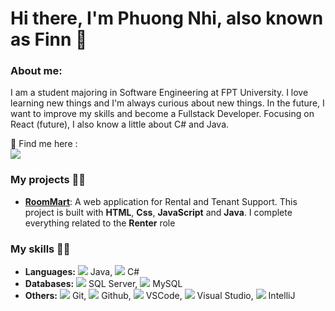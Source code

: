 # Hi there, I'm Phuong Nhi, also known as Finn 👋

### About me:
I am a student majoring in Software Engineering at FPT University. I love learning new things and I'm always curious about new things. In the future, I want to improve my skills and become a Fullstack Developer. Focusing on React (future), I also know a little about C# and Java.


<p>
  📣 Find me here :<br/>
  <a href="https://www.facebook.com/profile.php?id=100012688778980" target="_blank"><img src="https://img.shields.io/badge/facebook-1877F2.svg?style=for-the-badge&logo=facebook&logoColor=white"/></a>
</p>

### My projects 👨‍💻

- **[RoomMart](https://github.com/dwxcod62/RoomMart)**: A web application for Rental and Tenant Support. This project is built with **HTML**, **Css**, **JavaScript** and **Java**. I complete everything related to the **Renter** role


### My skills 🧑‍💻

- **Languages:** <img src="https://img.icons8.com/color/20/null/java-coffee-cup-logo.png"/> Java, <img src="https://img.icons8.com/color/20/null/c-sharp-logo.png"/> C#
- **Databases:** <img src="https://img.icons8.com/color/20/null/microsoft-sql-server.png"/> SQL Server, <img src="https://img.icons8.com/color/20/null/mysql.png"/> MySQL
- **Others:** <img src="https://img.icons8.com/color/20/null/git.png"/> Git, <img src="https://img.icons8.com/color/20/null/github.png"/> Github, <img src="https://img.icons8.com/color/20/null/visual-studio-code-2019.png"/> VSCode, <img src="https://img.icons8.com/color/20/null/visual-studio.png"/> Visual Studio, <img src="https://img.icons8.com/color/20/null/intellij-idea.png"/> IntelliJ
